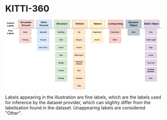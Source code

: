 # KITTI-360

![Coarse Labels K3](../figures/CoarseLabels-K3.png "Coarse Labels to KITTI-360")

Labels appearing in the illustration are fine labels, which are the labels used for inference by the dataset provider, which can slighlty differ from the labelisation found in the dataset. Unappearing labels are considered "Other".


